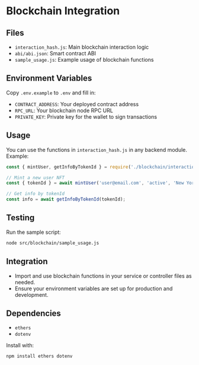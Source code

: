 # Blockchain Integration

## Files
- `interaction_hash.js`: Main blockchain interaction logic
- `abi/abi.json`: Smart contract ABI
- `sample_usage.js`: Example usage of blockchain functions

## Environment Variables
Copy `.env.example` to `.env` and fill in:
- `CONTRACT_ADDRESS`: Your deployed contract address
- `RPC_URL`: Your blockchain node RPC URL
- `PRIVATE_KEY`: Private key for the wallet to sign transactions

## Usage
You can use the functions in `interaction_hash.js` in any backend module. Example:

```js
const { mintUser, getInfoByTokenId } = require('./blockchain/interaction_hash');

// Mint a new user NFT
const { tokenId } = await mintUser('user@email.com', 'active', 'New York');

// Get info by tokenId
const info = await getInfoByTokenId(tokenId);
```

## Testing
Run the sample script:

```bash
node src/blockchain/sample_usage.js
```

## Integration
- Import and use blockchain functions in your service or controller files as needed.
- Ensure your environment variables are set up for production and development.

## Dependencies
- `ethers`
- `dotenv`

Install with:
```bash
npm install ethers dotenv
```

